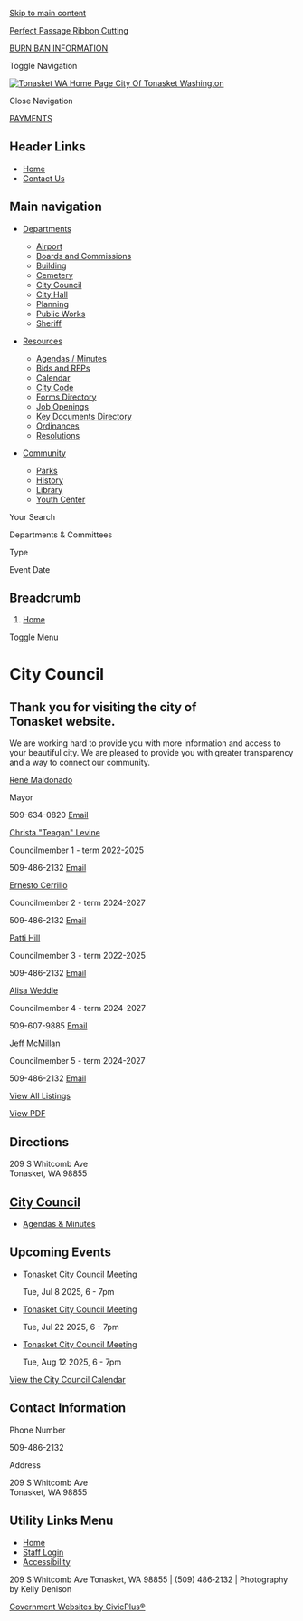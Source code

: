 [Skip to main content](https://www.tonasketwa.gov/citycouncil/)

[Perfect Passage Ribbon Cutting](https://www.tonasketwa.gov/city-hall/page/perfect-passage-ribbon-cutting)

[BURN BAN INFORMATION](https://www.tonasketwa.gov/home-page/page/burn-ban-information)

Toggle Navigation

[![Tonasket WA Home Page](https://www.tonasketwa.gov/sites/g/files/vyhlif12661/files/logo.png) City Of Tonasket Washington](https://www.tonasketwa.gov)

Close Navigation

[PAYMENTS](https://www.invoicecloud.com/portal/%28S%28jibmbu4cjx20vwt4pdaibvhi%29%29/2/Site.aspx?G=853ff3fc-1357-4f4d-858d-c57d08212563 "(opens in a new window)")

## Header Links

- [Home](https://www.tonasketwa.gov)
- [Contact Us](https://www.tonasketwa.gov/contact-us)

## Main navigation

- [Departments](https://www.tonasketwa.gov/departments)
  
  - [Airport](https://www.tonasketwa.gov/airport)
  - [Boards and Commissions](https://www.tonasketwa.gov/bc)
  - [Building](https://www.tonasketwa.gov/building)
  - [Cemetery](https://www.tonasketwa.gov/cemetery)
  - [City Council](https://www.tonasketwa.gov/citycouncil)
  - [City Hall](https://www.tonasketwa.gov/city-hall)
  - [Planning](https://www.tonasketwa.gov/planning)
  - [Public Works](https://www.tonasketwa.gov/publicworks)
  - [Sheriff](https://www.tonasketwa.gov/sheriff)
- [Resources](https://www.tonasketwa.gov/resource-center)
  
  - [Agendas / Minutes](https://www.tonasketwa.gov/meetings)
  - [Bids and RFPs](https://www.tonasketwa.gov/rfps)
  - [Calendar](https://www.tonasketwa.gov/calendar)
  - [City Code](https://www.codepublishing.com/WA/Tonasket " (opens in a new window)")
  - [Forms Directory](https://www.tonasketwa.gov/forms)
  - [Job Openings](https://www.tonasketwa.gov/jobs)
  - [Key Documents Directory](https://www.tonasketwa.gov/document-library)
  - [Ordinances](https://www.tonasketwa.gov/ordinances)
  - [Resolutions](https://www.tonasketwa.gov/resolutions)
- [Community](https://www.tonasketwa.gov/community)
  
  - [Parks](https://www.tonasketwa.gov/community/page/tonasket-parks)
  - [History](https://www.tonasketwa.gov/community/page/history)
  - [Library](https://www.tonasketwa.gov/community/page/tonasket-library)
  - [Youth Center](https://www.tonasketwa.gov/community/page/youth-center)

Your Search

Departments &amp; Committees

Type

Event Date

## Breadcrumb

1. [Home](https://www.tonasketwa.gov)

Toggle Menu

# City Council

## Thank you for visiting the city of Tonasket website.

We are working hard to provide you with more information and access to your beautiful city. We are pleased to provide you with greater transparency and a way to connect our community.

[René Maldonado](https://www.tonasketwa.gov/citycouncil/directory-listing/rene-maldonado)

Mayor

509-634-0820 [Email](https://www.tonasketwa.gov/email-contact/node/2181/field_email/directory_listings_body_standard "Email René Maldonado (opens in a new window)")

[Christa "Teagan" Levine](https://www.tonasketwa.gov/citycouncil/directory-listing/christa-teagan-levine)

Councilmember 1 - term 2022-2025

509-486-2132 [Email](https://www.tonasketwa.gov/email-contact/node/2191/field_email/directory_listings_body_standard 'Email Christa "Teagan" Levine (opens in a new window)')

[Ernesto Cerrillo](https://www.tonasketwa.gov/citycouncil/directory-listing/ernesto-cerrillo)

Councilmember 2 - term 2024-2027

509-486-2132 [Email](https://www.tonasketwa.gov/email-contact/node/2201/field_email/directory_listings_body_standard "Email Ernesto Cerrillo (opens in a new window)")

[Patti Hill](https://www.tonasketwa.gov/citycouncil/directory-listing/patti-hill)

Councilmember 3 - term 2022-2025

509-486-2132 [Email](https://www.tonasketwa.gov/email-contact/node/2211/field_email/directory_listings_body_standard "Email Patti Hill (opens in a new window)")

[Alisa Weddle](https://www.tonasketwa.gov/citycouncil/directory-listing/alisa-weddle)

Councilmember 4 - term 2024-2027

509-607-9885 [Email](https://www.tonasketwa.gov/email-contact/node/2221/field_email/directory_listings_body_standard "Email Alisa Weddle (opens in a new window)")

[Jeff McMillan](https://www.tonasketwa.gov/citycouncil/directory-listing/jeff-mcmillan)

Councilmember 5 - term 2024-2027

509-486-2132 [Email](https://www.tonasketwa.gov/email-contact/node/2231/field_email/directory_listings_body_standard "Email Jeff McMillan (opens in a new window)")

[View All Listings](https://www.tonasketwa.gov/directory)

[View PDF](https://www.tonasketwa.gov/print/pdf/node/98)

## Directions

209 S Whitcomb Ave  
Tonasket, WA 98855

## [City Council](https://www.tonasketwa.gov/citycouncil)

- [Agendas &amp; Minutes](https://tonasketwa-staging.civicpluswebopen.com/meetings?field_smart_date_value_1=&field_smart_date_end_value=&combine=&department=All&boards-commissions=98 "(opens in a new window)")

## Upcoming Events

- [Tonasket City Council Meeting](https://www.tonasketwa.gov/citycouncil/meeting/tonasket-city-council-meeting-72)
  
  Tue, Jul 8 2025, 6 - 7pm
- [Tonasket City Council Meeting](https://www.tonasketwa.gov/citycouncil/meeting/tonasket-city-council-meeting-73)
  
  Tue, Jul 22 2025, 6 - 7pm
- [Tonasket City Council Meeting](https://www.tonasketwa.gov/citycouncil/meeting/tonasket-city-council-meeting-74)
  
  Tue, Aug 12 2025, 6 - 7pm

[View the City Council Calendar](https://www.tonasketwa.gov/calendar?boards-commissions=98)

## Contact Information

Phone Number

509-486-2132

Address

209 S Whitcomb Ave  
Tonasket, WA 98855

## Utility Links Menu

- [Home](https://www.tonasketwa.gov)
- [Staff Login](https://www.tonasketwa.gov/login?current=%2Fcitycouncil%2Fmeeting%2Ftonasket-city-council-zoom)
- [Accessibility](https://www.tonasketwa.gov/city-hall/page/website-accessibility)

209 S Whitcomb Ave Tonasket, WA 98855 | (509) 486‑2132 | Photography by Kelly Denison

[Government Websites by CivicPlus®](https://www.civicplus.com "(opens in a new window)")